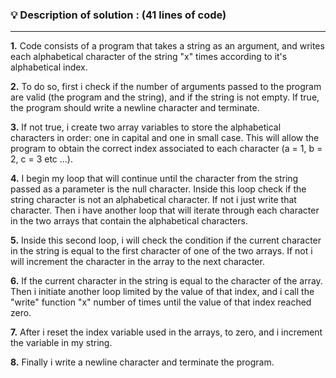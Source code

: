 ### 💡 Description of solution : (41 lines of code)
--------------------------------
<p> <b>1.</b> Code consists of a program that takes a string as an argument, and writes each alphabetical character of the string "x" times according to it's alphabetical index.</p>
<p> <b>2.</b> To do so, first i check if the number of arguments passed to the program are valid (the program and the string), and if the string is not empty. If true, the program should write a newline character and terminate. </p>
<p> <b>3.</b> If not true, i create two array variables to store the alphabetical characters in order: one in capital and one in small case. This will allow the program to obtain the correct index associated to each character (a = 1, b = 2, c = 3 etc ...).</p>
<p> <b>4.</b> I begin my loop that will continue until the character from the string passed as a parameter is the null character. Inside this loop check if the string character is not an alphabetical character. If not i just write that character. Then i have another loop that will iterate through each character in the two arrays that contain the alphabetical characters.</p>
<p> <b>5.</b> Inside this second loop, i will check the condition if the current character in the string is equal to the first character of one of the two arrays. If not i will increment the character in the array to the next character.</p>
<p> <b>6.</b> If the current character in the string is equal to the character of the array. Then i initiate another loop limited by the value of that index, and i call the "write" function "x" number of times until the value of that index reached zero.</p>
<p> <b>7.</b> After i reset the index variable used in the arrays, to zero, and i increment the variable in my string.</p>
<p> <b>8.</b> Finally i write a newline character and terminate the program.</p>
